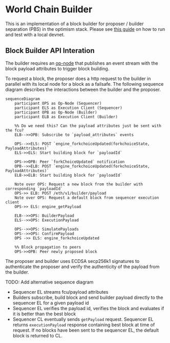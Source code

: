 # World Chain Builder

This is an implementation of a block builder for proposer / builder separation (PBS) in the optimism stack. Please see [this guide](https://github.com/flashbots/optimism/blob/daa43f158ffca0bfaba18391f688fed1d8a8f3d9/pbs/README.md) on how to run and test with a local devnet.

## Block Builder API Interation

The builder requires an [op-node](https://github.com/flashbots/optimism/tree/pbs) that publishes an event stream with the block payload attributes to trigger block building. 

To request a block, the proposer does a http request to the builder in parallel with its local node for a block as a failsafe. The following sequence diagram describes the interactions between the builder and the proposer.

```mermaid
sequenceDiagram
    participant OPS as Op-Node (Sequencer)
    participant ELS as Execution Client (Sequencer)
    participant OPB as Op-Node (Builder)
    participant ELB as Execution Client (Builder)

    %% Do we need this? Can the payload attributes just be sent with the fcu?
    ELB-->>OPB: Subscribe to `payload_attributes` events

    OPS-->>ELS: POST `engine_forkchoiceUpdated(forkchoiceState, PayloadAttributes)`
    ELS->>ELS: Start building block for `payloadId`

    OPS->>OPB: Peer `forkChoiceUpdated` notification
    OPB-->>ELB: POST `engine_forkchoiceUpdated(forkchoiceState, PayloadAttributes)`
    ELB->>ELB: Start building block for `payloadId`
    
    Note over OPS: Request a new block from the builder with corresponding `payloadId`
    OPS->> ELB: POST /eth/v1/builder/payload
    Note over OPS: Request a default block from sequencer execution client
    OPS->> ELS: engine_getPayload

    ELB-->>OPS: BuilderPayload
    ELS-->>OPS: ExecutionPayload

    OPS-->>OPS: SimulatePayloads
    OPS-->>OPS: ConfirmPayload
    OPS ->> ELS: engine_forkchoiceUpdated

    %% Block propagation to peers
    OPS->>OPB: Peer newly proposed block
```

The proposer and builder uses ECDSA secp256k1 signatures to authenticate the proposer and verify the authenticity of the payload from the builder.


TODO: Add alternative sequence diagram

- Sequencer EL streams fcu/payload attributes
- Builders subscribe, build block and send builder payload directly to the sequencer EL for a given payload id
- Sequencer EL verifies the payload id, verifies the block and evaluates if it is better than the best block
- Sequencer CL eventually sends `getPayload` request. Sequencer EL returns `executionPayload` response containing best block at time of request. If no blocks have been sent to the sequencer EL, the default block is returned to CL.
